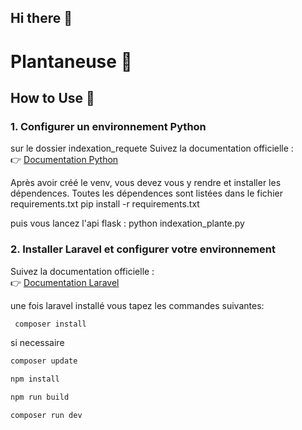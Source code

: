 ## Hi there 👋

# Plantaneuse 🌿

## How to Use 🚀

### 1. Configurer un environnement Python
sur le dossier indexation_requete
Suivez la documentation officielle :  
👉 [Documentation Python](https://docs.python.org/3/tutorial/venv.html)

Après avoir créé le venv, vous devez vous y rendre et installer les dépendences. Toutes les dépendences sont listées dans le fichier requirements.txt
pip install -r requirements.txt

puis vous lancez l'api flask :
python indexation_plante.py

### 2. Installer Laravel et configurer votre environnement
Suivez la documentation officielle :  
👉 [Documentation Laravel](https://laravel.com/docs/11.x/installation#installing-php)

une fois laravel installé vous tapez les commandes suivantes:
```bash
 composer install 
```

si necessaire


```bash
composer update
```
```bash
npm install
```
```bash
npm run build
```
```bash
composer run dev
```
